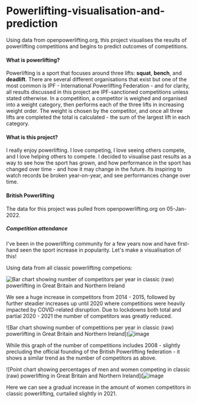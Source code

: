 # Powerlifting-visualisation-and-prediction
Using data from openpowerlifting.org, this project visualises the results of powerlifting competitions and begins to predict outcomes of competitions.

#### What is powerlifting?
Powerlifting is a sport that focuses around three lifts: <b>squat</b>, <b>bench</b>, and <b>deadlift</b>. There are several different organisations that exist but one of the most common is IPF - International Powerlifting Federation - and for clarity, all results discussed in this project are IPF-sanctioned competitions unless stated otherwise.
In a competition, a competitor is weighed and organised into a weight category, then performs each of the three lifts in increasing weight order. The weight is chosen by the competitor, and once all three lifts are completed the total is calculated - the sum of the largest lift in each category.

#### What is this project?
I really enjoy powerlifting. I love competing, I love seeing others compete, and I love helping others to compete. I decided to visualise past results as a way to see how the sport has grown, and how performance in the sport has changed over time - and how it may change in the future. Its inspiring to watch records be broken year-on-year, and see performances change over time.

#### British Powerlifting

The data for this project was pulled from openpowerlifting.org on 05-Jan-2022.

##### Competition attendance
I've been in the powerlifting community for a few years now and have first-hand seen the sport increase in popularity. Let's make a visualisation of this!

Using data from all classic powerlifting competions:

![Bar chart showing number of competitors per year in classic (raw) powerlifting in Great Britain and Northern Ireland](https://github.com/lion-star-gold/Powerlifting-visualisation-and-prediction/blob/main/visualisations/Competitors%20in%20BP%20and%20subdivisions.png?raw=true)

We see a huge increase in competitors from 2014 - 2015, followed by further steadier increases up until 2020 where competitions were heavily impacted by COVID-related disruption. Due to lockdowns both total and partial 2020 - 2021 the number of competitors was greatly reduced.

![Bar chart showing number of competitions per year in classic (raw) powerlifting in Great Britain and Northern Ireland](![image](https://user-images.githubusercontent.com/23198950/167123481-c6a5b509-56f0-4572-949a-dd6e20f8b122.png)

While this graph of the number of competitions includes 2008 - slightly precluding the official founding of the British Powerlifting federation - it shows a similar trend as the number of competitors as above.

![Point chart showing percentages of men and women competing in classic (raw) powerlifting in Great Britain and Northern Ireland](![image](https://user-images.githubusercontent.com/23198950/167123739-fe867350-266c-4a97-bf42-cc7dbeea048f.png)

Here we can see a gradual increase in the amount of women competitors in classic powerlifting, curtailed slightly in 2021.
